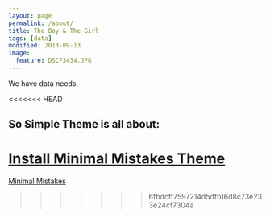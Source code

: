 ```yaml
---
layout: page
permalink: /about/
title: The Boy & The Girl
tags: [data]
modified: 2013-09-13
image:
  feature: DSCF3434.JPG
---
```


We have data needs.

<<<<<<< HEAD
## So Simple Theme is all about:

<a markdown="0" href="{{ site.url }}/theme-setup" class="btn">Install Minimal Mistakes Theme</a>
=======
<a markdown="0" href="{{ site.url }}/theme-setup" class="btn">Minimal Mistakes</a>
>>>>>>> 6fbdcff7597214d5dfb16d8c73e233e24cf7304a
